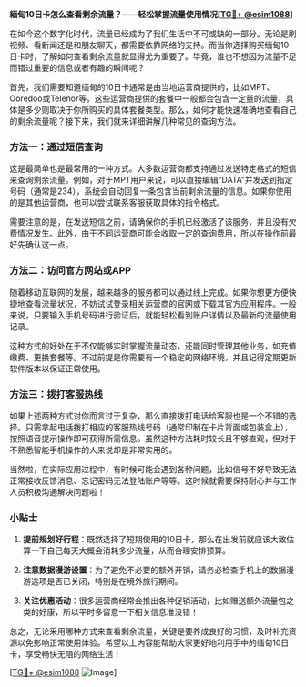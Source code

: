 **緬甸10日卡怎么查看剩余流量？——轻松掌握流量使用情况[[TG💪+ @esim1088](https://t.me/s/esim1088)]**

在如今这个数字化时代，流量已经成为了我们生活中不可或缺的一部分。无论是刷视频、看新闻还是和朋友聊天，都需要依靠网络的支持。而当你选择购买缅甸10日卡时，了解如何查看剩余流量就显得尤为重要了。毕竟，谁也不想因为流量不足而错过重要的信息或者有趣的瞬间呢？

首先，我们需要知道缅甸的10日卡通常是由当地运营商提供的，比如MPT、Ooredoo或Telenor等。这些运营商提供的套餐中一般都会包含一定量的流量，具体是多少则取决于你所购买的具体套餐类型。那么，如何才能快速准确地查看自己的剩余流量呢？接下来，我们就来详细讲解几种常见的查询方法。

### 方法一：通过短信查询

这是最简单也是最常用的一种方式。大多数运营商都支持通过发送特定格式的短信来查询剩余流量。例如，对于MPT用户来说，可以直接编辑“DATA”并发送到指定号码（通常是234），系统会自动回复一条包含当前剩余流量的信息。如果你使用的是其他运营商，也可以尝试联系客服获取具体的指令格式。

需要注意的是，在发送短信之前，请确保你的手机已经激活了该服务，并且没有欠费情况发生。此外，由于不同运营商可能会收取一定的查询费用，所以在操作前最好先确认这一点。

### 方法二：访问官方网站或APP

随着移动互联网的发展，越来越多的服务都可以通过线上完成。如果你想更方便快捷地查看流量状况，不妨试试登录相关运营商的官网或下载其官方应用程序。一般来说，只要输入手机号码进行验证后，就能轻松看到账户详情以及最新的流量使用记录。

这种方式的好处在于不仅能够实时掌握流量动态，还能同时管理其他业务，如充值缴费、更换套餐等。不过前提是你需要有一个稳定的网络环境，并且记得定期更新软件版本以保证正常使用。

### 方法三：拨打客服热线

如果上述两种方式对你而言过于复杂，那么直接拨打电话给客服也是一个不错的选择。只需拿起电话拨打相应的客服热线号码（通常印制在卡片背面或包装盒上），按照语音提示操作即可获得所需信息。虽然这种方法耗时较长且不够直观，但对于不熟悉智能手机操作的人来说却是非常实用的。

当然啦，在实际应用过程中，有时候可能会遇到各种问题，比如信号不好导致无法正常接收反馈消息、忘记密码无法登陆账户等等。这时候就需要保持耐心并与工作人员积极沟通解决问题啦！

### 小贴士

1. **提前规划好行程**：既然选择了短期使用的10日卡，那么在出发前就应该大致估算一下自己每天大概会消耗多少流量，从而合理安排预算。
   
2. **注意数据漫游设置**：为了避免不必要的额外开销，请务必检查手机上的数据漫游选项是否已关闭，特别是在境外旅行期间。
   
3. **关注优惠活动**：很多运营商经常会推出各种促销活动，比如赠送额外流量包之类的好康，所以平时多留意一下相关信息准没错！

总之，无论采用哪种方式来查看剩余流量，关键是要养成良好的习惯，及时补充资源以免影响正常使用体验。希望以上内容能帮助大家更好地利用手中的缅甸10日卡，享受畅快无阻的网络生活！

[[TG💪+ @esim1088](https://t.me/s/esim1088) ![Image](https://i.postimg.cc/4NQfJmqS/Snipaste-2025-05-13-00-14-12.png)]